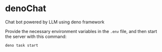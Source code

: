 # denoChat

Chat bot powered by LLM using deno framework

Provide the necessary environment variables in the `.env` file, and then start
the server with this command:

```bash
deno task start
```
